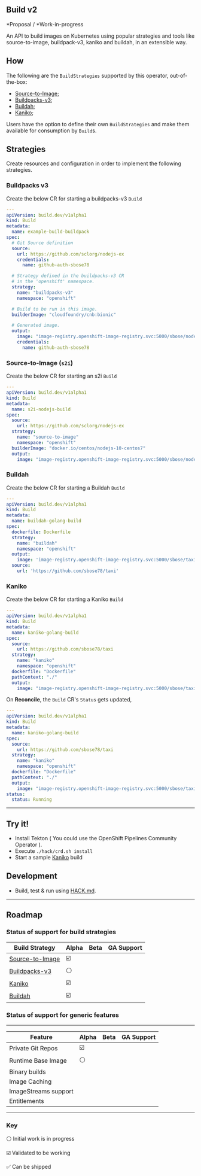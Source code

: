 ## Build v2

*Proposal / *Work-in-progress

An API to build images on Kubernetes using popular strategies and tools like source-to-image,
buildpack-v3, kaniko and buildah, in an extensible way.

## How

The following are the `BuildStrategies` supported by this operator, out-of-the-box:

* [Source-to-Image](samples/buildstrategy/buildstrategy_source-to-image_cr.yaml);
* [Buildpacks-v3](samples/buildstrategy/buildstrategy_buildpacksv3-cr.yaml);
* [Buildah](samples/buildstrategy/buildstrategy_buildah_cr.yaml);
* [Kaniko](samples/buildstrategy/buildstrategy_kaniko_cr.yaml);


Users have the option to define their own `BuildStrategies` and make them available for consumption
by `Build`s.

## Strategies

Create resources and configuration in order to implement the following strategies.

### Buildpacks v3

Create the below CR for starting a buildpacks-v3 `Build`

```yml
---
apiVersion: build.dev/v1alpha1
kind: Build
metadata:
  name: example-build-buildpack
spec:
  # Git Source definition
  source:
    url: https://github.com/sclorg/nodejs-ex
    credentials:
      name: github-auth-sbose78

  # Strategy defined in the buildpacks-v3 CR 
  # in the 'openshift' namespace.
  strategy: 
    name: "buildpacks-v3"
    namespace: "openshift"

  # Build to be run in this image.
  builderImage: "cloudfoundry/cnb:bionic"

  # Generated image.
  output:
    image: "image-registry.openshift-image-registry.svc:5000/sbose/nodejs-ex"
    credentials:
      name: github-auth-sbose78
```

### Source-to-Image (`s2i`)

Create the below CR for starting an s2i `Build`

```yml
---
apiVersion: build.dev/v1alpha1
kind: Build
metadata:
  name: s2i-nodejs-build
spec:
  source:
    url: https://github.com/sclorg/nodejs-ex
  strategy:
    name: "source-to-image"
    namespace: "openshift"
  builderImage: "docker.io/centos/nodejs-10-centos7"
  output:
    image: "image-registry.openshift-image-registry.svc:5000/sbose/nodejs-ex"
```

### Buildah

Create the below CR for starting a Buildah `Build`

```yml
---
apiVersion: build.dev/v1alpha1
kind: Build
metadata:
  name: buildah-golang-build
spec:
  dockerfile: Dockerfile
  strategy:
    name: "buildah"
    namespace: "openshift"
  output:
    image: 'image-registry.openshift-image-registry.svc:5000/sbose/taxi-app'
  source:
    url: 'https://github.com/sbose78/taxi'
```

### Kaniko

Create the below CR for starting a Kaniko `Build`

```yml
---
apiVersion: build.dev/v1alpha1
kind: Build
metadata:
  name: kaniko-golang-build
spec:
  source:
    url: https://github.com/sbose78/taxi
  strategy: 
    name: "kaniko"
    namespace: "openshift"
  dockerfile: "Dockerfile" 
  pathContext: "./"
  output:
    image: "image-registry.openshift-image-registry.svc:5000/sbose/taxi-app"
```

On **Reconcile**, the `Build` CR's `Status` gets updated,

```yml
---
apiVersion: build.dev/v1alpha1
kind: Build
metadata:
  name: kaniko-golang-build
spec:
  source:
    url: https://github.com/sbose78/taxi
  strategy: 
    name: "kaniko"
    namespace: "openshift"
  dockerfile: "Dockerfile" 
  pathContext: "./"
  output:
    image: "image-registry.openshift-image-registry.svc:5000/sbose/taxi-app"
status:
  status: Running
```

----


## Try it!

- Install Tekton ( You could use the OpenShift Pipelines Community Operator ).
- Execute `./hack/crd.sh install`
- Start a sample [Kaniko](samples/build/build_kaniko_cr.yaml) build

## Development

*  Build, test & run using [HACK.md](HACK.md).

----


## Roadmap


### Status of support for build strategies

| Build Strategy  | Alpha | Beta | GA Support
| ------------- | ------------- | ------------- | ------------- |
| [Source-to-Image](samples/buildstrategy/buildstrategy_source-to-image_cr.yaml)  | ☑️ | 
| [Buildpacks-v3](samples/buildstrategy/buildstrategy_buildpacksv3-cr.yaml)  | ⚪️ |
| [Kaniko](samples/buildstrategy/buildstrategy_kaniko_cr.yaml)  | ☑️ |
| [Buildah](samples/buildstrategy/buildstrategy_buildah_cr.yaml)  | ☑️  |


### Status of support for generic features

------

| Feature  | Alpha | Beta | GA Support
| ------------- | ------------- | ------------- | ------------- |
| Private Git Repos  | ☑️ |  |
| Runtime Base Image  | ⚪️ |  |
| Binary builds  |  | |
| Image Caching  |  |  |
| ImageStreams support  |  | |
| Entitlements  |  | |


------

### Key

⚪️  Initial work is in progress

☑️ Validated to be working

✅ Can be shipped

